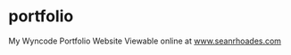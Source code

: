 # portfolio
My Wyncode Portfolio Website
Viewable online at <a href="http://www.seanrhoades.com" target="_blank">www.seanrhoades.com</a>

